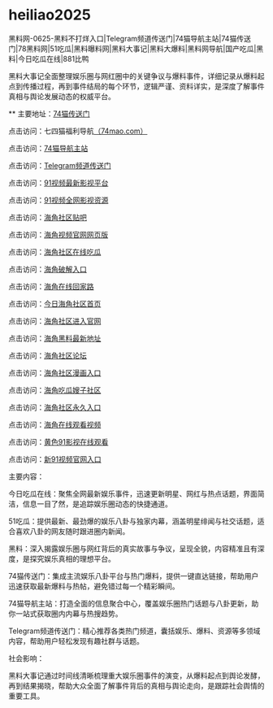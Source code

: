# heiliao2025
黑料网-0625-黑料不打烊入口|Telegram频道传送门|74猫导航主站|74猫传送门|78黑料网|51吃瓜|黑料曝料网|黑料大事记|黑料大爆料|黑料网导航|国产吃瓜|黑料|今日吃瓜在线|881比鸭

黑料大事记全面整理娱乐圈与网红圈中的关键争议与爆料事件，详细记录从爆料起点到传播过程，再到事件结局的每个环节，逻辑严谨、资料详实，是深度了解事件真相与舆论发展动态的权威平台。

** 主要地址：<a href="https://74mao.com/">74猫传送门</a>

点击访问：七四猫福利导航<a href="https://74mao.com/">（74mao.com）</a>

点击访问：<a href="https://74mao.com/">74猫导航主站</a>

点击访问：<a href="https://74mao.com/">Telegram频道传送门</a>

点击访问：<a href="https://hj-697.pages.dev/">91视频最新影视平台</a>  

点击访问：<a href="https://hj-698.pages.dev/">91视频全网影视资源</a>  

点击访问：<a href="https://hj-1032.pages.dev/">海角社区贴吧</a>  

点击访问：<a href="https://hj-1033.pages.dev/">海角视频官网网页版</a>  

点击访问：<a href="https://hj-1034.pages.dev/">海角社区在线吃瓜</a>  

点击访问：<a href="https://hj-1035.pages.dev/">海角破解入口</a>  

点击访问：<a href="https://hj-1036.pages.dev/">海角在线回家路</a>  

点击访问：<a href="https://hj-1040.pages.dev/">今日海角社区首页</a>  

点击访问：<a href="https://hj-1041.pages.dev/">海角社区进入官网</a>  

点击访问：<a href="https://hj-1042.pages.dev/">海角黑料最新地址</a>  

点击访问：<a href="https://hj-1043.pages.dev/">海角社区论坛</a>  

点击访问：<a href="https://hj-1044.pages.dev/">海角社区漫画入口</a>  

点击访问：<a href="https://hj-1045.pages.dev/">海角吃瓜嫂子社区</a>  

点击访问：<a href="https://hj-1046.pages.dev/">海角社区永久入口</a>  

点击访问：<a href="https://hj-1047.pages.dev/">海角在线观看视频</a>  

点击访问：<a href="https://hj-699.pages.dev/">黄色91影视在线观看</a>  

点击访问：<a href="https://hj-700.pages.dev/">新91视频官网入口</a>  

主要内容：

今日吃瓜在线：聚焦全网最新娱乐事件，迅速更新明星、网红与热点话题，界面简洁，信息一目了然，是追踪娱乐圈动态的快捷通道。

51吃瓜：提供最新、最劲爆的娱乐八卦与独家内幕，涵盖明星绯闻与社交话题，适合喜欢八卦的网友随时跟进圈内新闻。

黑料：深入揭露娱乐圈与网红背后的真实故事与争议，呈现全貌，内容精准且有深度，是探究娱乐真相的理想平台。

74猫传送门：集成主流娱乐八卦平台与热门爆料，提供一键直达链接，帮助用户迅速获取最新爆料与热帖，避免错过每一个精彩瞬间。

74猫导航主站：打造全面的信息聚合中心，覆盖娱乐圈热门话题与八卦更新，助你一站式获取圈内内幕与热搜趋势。

Telegram频道传送门：精心推荐各类热门频道，囊括娱乐、爆料、资源等多领域内容，帮助用户轻松发现有趣社群与话题。

社会影响：

黑料大事记通过时间线清晰梳理重大娱乐圈事件的演变，从爆料起点到舆论发酵，再到结果揭晓，帮助大众全面了解事件背后的真相与舆论走向，是跟踪社会舆情的重要工具。

<span style="display:none;">[Canonical link](）</span>

